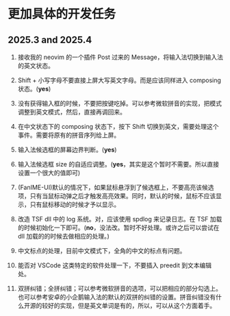 # 更加具体的开发任务

## 2025.3 and 2025.4

1. 接收我的 neovim 的一个插件 Post 过来的 Message，将输入法切换到输入法的英文状态。

2. Shift + 小写字母不要直接上屏大写英文字母。而是应该同样进入 composing 状态。(**yes**)

3. 没有获得输入框的时候，不要把按键吃掉。可以参考微软拼音的实现，把模式调整到英文模式，然后，直接再调回来。

4. 在中文状态下的 composing 状态下，按下 Shift 切换到英文，需要处理这个事件。需要将原有的拼音序列给上屏。

5. 输入法候选框的屏幕边界判断。(**yes**)

6. 输入法候选框 size 的自适应调整。(**yes**，其实是这个暂时不需要。所以直接设置一个很大的值即可)

7. (FanIME-UI)默认的情况下，如果鼠标悬浮到了候选框上，不要高亮该候选项，只有当鼠标动弹之后才触发高亮效果。同时，默认的时候，鼠标不应该显示，只有鼠标移动的时候才予以显示。

8. 改造 TSF dll 中的 log 系统。对，应该使用 spdlog 来记录日志。在 TSF 加载的时候初始化一下即可。(**no**，没法改。暂时不好处理。或许之后可以尝试在 dll 加载的的时候去做相应的处理。)

9. 中文标点的处理，目前中文模式下，全角的中文的标点有问题。

10. 能否对 VSCode 这类特定的软件处理一下，不要插入 preedit 到文本编辑处。

11. 双拼纠错；全拼纠错；可以参考微软拼音的选项，可以把相应的部分勾选上。也可以参考安卓的小企鹅输入法的默认的双拼的纠错的设置。拼音纠错没有什么开源的较好的实现，但是英文单词是有的，所以，可以从这个方面着手。
